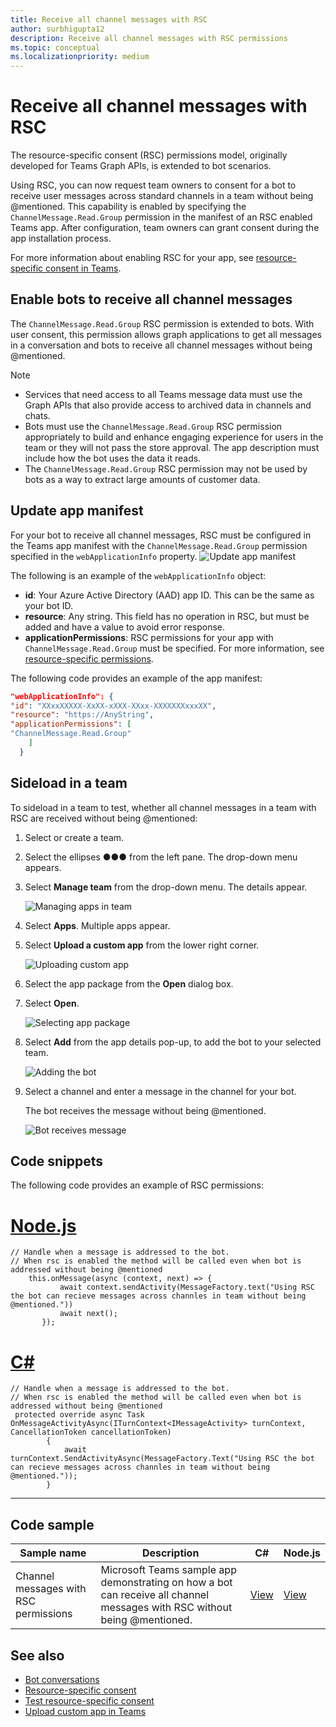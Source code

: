 ```yaml
---
title: Receive all channel messages with RSC
author: surbhigupta12
description: Receive all channel messages with RSC permissions
ms.topic: conceptual
ms.localizationpriority: medium
---
```


# Receive all channel messages with RSC

The resource-specific consent (RSC) permissions model, originally developed for Teams Graph APIs, is extended to bot scenarios.

Using RSC, you can now request team owners to consent for a bot to receive user messages across standard channels in a team without being @mentioned. This capability is enabled by specifying the `ChannelMessage.Read.Group` permission in the manifest of an RSC enabled Teams app. After configuration, team owners can grant consent during the app installation process.

For more information about enabling RSC for your app, see [resource-specific consent in Teams](/microsoftteams/platform/graph-api/rsc/resource-specific-consent#update-your-teams-app-manifest).

## Enable bots to receive all channel messages

The `ChannelMessage.Read.Group` RSC permission is extended to bots. With user consent, this permission allows graph applications to get all messages in a conversation and bots to receive all channel messages without being @mentioned.

> [!NOTE]
> * Services that need access to all Teams message data must use the Graph APIs that also provide access to archived data in channels and chats.
> * Bots must use the `ChannelMessage.Read.Group` RSC permission appropriately to build and enhance engaging experience for users in the team or they will not pass the store approval. The app description must include how the bot uses the data it reads.
> * The `ChannelMessage.Read.Group` RSC permission may not be used by bots as a way to extract large amounts of customer data. 

## Update app manifest

For your bot to receive all channel messages, RSC must be configured in the Teams app manifest with the `ChannelMessage.Read.Group` permission specified in the `webApplicationInfo` property.
![Update app manifest](~/bots/how-to/conversations/Media/appmanifest.png)

The following is an example of the `webApplicationInfo` object:

* **id**: Your Azure Active Directory (AAD) app ID. This can be the same as your bot ID.
* **resource**: Any string. This field has no operation in RSC, but must be added and have a value to avoid error response.
* **applicationPermissions**: RSC permissions for your app with `ChannelMessage.Read.Group` must be specified. For more information, see [resource-specific permissions](/microsoftteams/platform/graph-api/rsc/resource-specific-consent#resource-specific-permissions).

The following code provides an example of the app manifest:

```json
"webApplicationInfo": {
"id": "XXxxXXXXX-XxXX-xXXX-XXxx-XXXXXXXxxxXX",
"resource": "https://AnyString",
"applicationPermissions": [
"ChannelMessage.Read.Group"
    ]
  }
```

## Sideload in a team

To sideload in a team to test, whether all channel messages in a team with RSC are received without being @mentioned:

1. Select or create a team.
1. Select the ellipses &#x25CF;&#x25CF;&#x25CF; from the left pane. The drop-down menu appears.
1. Select **Manage team** from the drop-down menu. The details appear.

   ![Managing apps in team](~/bots/how-to/conversations/Media/managingteam.png)

1. Select **Apps**. Multiple apps appear.
1. Select **Upload a custom app** from the lower right corner.

    ![Uploading custom app](~/bots/how-to/conversations/Media/uploadingcustomapp.png)

1. Select the app package from the **Open** dialog box.
1. Select **Open**.

    ![Selecting app package](~/bots/how-to/conversations/Media/selectapppackage.png)

1. Select **Add** from the app details pop-up, to add the bot to your selected team.

    ![Adding the bot](~/bots/how-to/conversations/Media/addingbot.png)

1. Select a channel and enter a message in the channel for your bot.

    The bot receives the message without being @mentioned.

    ![Bot receives message](~/bots/how-to/conversations/Media/botreceivingmessage.png)

## Code snippets

The following code provides an example of RSC permissions:

# [Node.js](#tab/nodejs)

```
// Handle when a message is addressed to the bot. 
// When rsc is enabled the method will be called even when bot is addressed without being @mentioned
	this.onMessage(async (context, next) => {
           await context.sendActivity(MessageFactory.text("Using RSC the bot can recieve messages across channles in team without being @mentioned."))
           await next();
       });
```

# [C#](#tab/dotnet)

```
// Handle when a message is addressed to the bot. 
// When rsc is enabled the method will be called even when bot is addressed without being @mentioned
 protected override async Task OnMessageActivityAsync(ITurnContext<IMessageActivity> turnContext, CancellationToken cancellationToken)
        {
			await turnContext.SendActivityAsync(MessageFactory.Text("Using RSC the bot can recieve messages across channles in team without being @mentioned."));
        }
 ``` 
---
## Code sample

| Sample name | Description | C# |Node.js|
|-------------|-------------|------|----|
|Channel messages with RSC permissions|	Microsoft Teams sample app demonstrating on how a bot can receive all channel messages with RSC without being @mentioned.|	[View](https://github.com/OfficeDev/Microsoft-Teams-Samples/tree/main/samples/bot-receive-channel-messages-withRSC/csharp) |	[View](https://github.com/OfficeDev/Microsoft-Teams-Samples/tree/main/samples/bot-receive-channel-messages-withRSC/nodejs) |

## See also

* [Bot conversations](/microsoftteams/platform/bots/how-to/conversations/conversation-basics)
* [Resource-specific consent](/microsoftteams/resource-specific-consent)
* [Test resource-specific consent](/microsoftteams/platform/graph-api/rsc/test-resource-specific-consent)
* [Upload custom app in Teams](~/concepts/deploy-and-publish/apps-upload.md)

